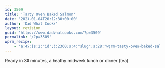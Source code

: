 ```yaml
---
id: 3509
title: 'Tasty Oven Baked Salmon'
date: '2023-01-04T20:12:30+00:00'
author: 'Dad What Cooks'
layout: revision
guid: 'https://www.dadwhatcooks.com/?p=3509'
permalink: '/?p=3509'
wprm_recipe:
    - 'a:45:{s:2:"id";i:2360;s:4:"slug";s:28:"wprm-tasty-oven-baked-salmon";s:11:"post_status";s:7:"publish";s:13:"post_password";s:0:"";s:11:"post_author";s:1:"2";s:8:"language";b:0;s:4:"type";s:4:"food";s:8:"image_id";i:2355;s:9:"image_url";s:97:"https://www.dadwhatcooks.com/wp-content/uploads/2021/07/4ADA0A1D-EA40-48AD-9D21-377DD3100C3F.jpeg";s:12:"pin_image_id";i:0;s:13:"pin_image_url";s:97:"https://www.dadwhatcooks.com/wp-content/uploads/2021/07/4ADA0A1D-EA40-48AD-9D21-377DD3100C3F.jpeg";s:18:"pin_image_repin_id";s:0:"";s:4:"name";s:23:"Tasty Oven Baked Salmon";s:7:"summary";s:66:"<p>Ready in 30 minutes, a heathy midweek lunch or dinner (tea)</p>";s:14:"author_display";s:7:"default";s:11:"author_name";s:0:"";s:11:"author_link";s:0:"";s:4:"cost";s:1:"5";s:8:"servings";s:1:"3";s:13:"servings_unit";s:6:"People";s:25:"servings_advanced_enabled";s:0:"";s:17:"servings_advanced";a:6:{s:5:"shape";s:5:"round";s:4:"unit";s:4:"inch";s:8:"diameter";d:0;s:5:"width";d:0;s:6:"length";d:0;s:6:"height";d:0;}s:9:"prep_time";s:1:"5";s:14:"prep_time_zero";s:0:"";s:9:"cook_time";s:2:"25";s:14:"cook_time_zero";s:0:"";s:10:"total_time";s:1:"0";s:11:"custom_time";s:1:"0";s:16:"custom_time_zero";s:0:"";s:17:"custom_time_label";s:0:"";s:4:"tags";a:3:{s:6:"course";a:1:{i:0;O:7:"WP_Term":10:{s:7:"term_id";i:53;s:4:"name";s:11:"Main Course";s:4:"slug";s:11:"main-course";s:10:"term_group";i:0;s:16:"term_taxonomy_id";i:53;s:8:"taxonomy";s:11:"wprm_course";s:11:"description";s:0:"";s:6:"parent";i:0;s:5:"count";i:14;s:6:"filter";s:3:"raw";}}s:7:"cuisine";a:1:{i:0;O:7:"WP_Term":10:{s:7:"term_id";i:143;s:4:"name";s:7:"British";s:4:"slug";s:7:"british";s:10:"term_group";i:0;s:16:"term_taxonomy_id";i:143;s:8:"taxonomy";s:12:"wprm_cuisine";s:11:"description";s:0:"";s:6:"parent";i:0;s:5:"count";i:14;s:6:"filter";s:3:"raw";}}s:7:"keyword";a:1:{i:0;O:7:"WP_Term":10:{s:7:"term_id";i:288;s:4:"name";s:7:"healthy";s:4:"slug";s:7:"healthy";s:10:"term_group";i:0;s:16:"term_taxonomy_id";i:288;s:8:"taxonomy";s:12:"wprm_keyword";s:11:"description";s:0:"";s:6:"parent";i:0;s:5:"count";i:2;s:6:"filter";s:3:"raw";}}}s:9:"equipment";a:1:{i:0;a:5:{s:2:"id";i:376;s:6:"amount";s:0:"";s:4:"name";s:9:"Oven tray";s:5:"notes";s:0:"";s:3:"uid";i:0;}}s:11:"ingredients";a:1:{i:0;a:3:{s:11:"ingredients";a:5:{i:0;a:7:{s:3:"uid";i:0;s:6:"amount";s:1:"3";s:4:"unit";s:7:"Fillets";s:4:"name";s:6:"Salmon";s:5:"notes";s:22:"Or as many as you need";s:7:"unit_id";i:377;s:2:"id";i:323;}i:1;a:7:{s:3:"uid";i:1;s:6:"amount";s:1:"3";s:4:"unit";s:5:"large";s:4:"name";s:15:"Baking potatoes";s:5:"notes";s:0:"";s:7:"unit_id";i:378;s:2:"id";i:324;}i:2;a:7:{s:3:"uid";i:2;s:6:"amount";s:1:"1";s:4:"unit";s:5:"grind";s:4:"name";s:4:"Salt";s:5:"notes";s:0:"";s:7:"unit_id";i:379;s:2:"id";i:73;}i:3;a:7:{s:3:"uid";i:3;s:6:"amount";s:1:"1";s:4:"unit";s:5:"grind";s:4:"name";s:6:"Pepper";s:5:"notes";s:0:"";s:7:"unit_id";i:379;s:2:"id";i:155;}i:4;a:6:{s:3:"uid";i:4;s:6:"amount";s:5:"Mixed";s:4:"unit";s:0:"";s:4:"name";s:11:"Vegetables ";s:5:"notes";s:16:"Steamed to serve";s:2:"id";i:325;}}s:4:"name";s:0:"";s:3:"uid";i:-1;}}s:12:"instructions";a:1:{i:0;a:3:{s:12:"instructions";a:5:{i:0;a:5:{s:3:"uid";i:0;s:4:"name";s:8:"Par-bake";s:4:"text";s:64:"<p>Par bake potatoes in microwave for 5 - 8 minutes on high.</p>";s:5:"image";i:2356;s:11:"ingredients";a:0:{}}i:1;a:5:{s:3:"uid";i:1;s:4:"name";s:10:"Prep Salmo";s:4:"text";s:266:"<p>Prep the salmon by placing them on a foil lined baking tray and spraying with fry light or a flick of olive oil. Give each piece a twist of salt and pepper and if you want, a sprinkle of paprika. Prepare the potatoes in the same way on a separate baking tray.</p>";s:5:"image";i:2355;s:11:"ingredients";a:0:{}}i:2;a:5:{s:3:"uid";i:2;s:4:"name";s:4:"Cook";s:4:"text";s:66:"<p>Place everything in the over to cook for 25 minutes at 200C</p>";s:5:"image";i:2357;s:11:"ingredients";a:0:{}}i:3;a:5:{s:3:"uid";i:3;s:4:"name";s:5:"Steam";s:4:"text";s:237:"<p>While it is cooking, prepare your side dish by steaming some chopped carrots, asparagus or broccoli (or whatever veg you have) in the steamer for their appropriate times. (15-20 mins for carrots, 10-12 for Broccoli and Asparagus).</p>";s:5:"image";i:0;s:11:"ingredients";a:0:{}}i:4;a:5:{s:3:"uid";i:4;s:4:"name";s:5:"Serve";s:4:"text";s:56:"<p>Once that oven timer is done, serve up and enjoy.</p>";s:5:"image";i:2358;s:11:"ingredients";a:0:{}}}s:4:"name";s:0:"";s:3:"uid";i:-1;}}s:16:"ingredients_flat";a:5:{i:0;a:8:{s:3:"uid";i:0;s:6:"amount";s:1:"3";s:4:"unit";s:7:"Fillets";s:4:"name";s:6:"Salmon";s:5:"notes";s:22:"Or as many as you need";s:7:"unit_id";i:377;s:2:"id";i:323;s:4:"type";s:10:"ingredient";}i:1;a:8:{s:3:"uid";i:1;s:6:"amount";s:1:"3";s:4:"unit";s:5:"large";s:4:"name";s:15:"Baking potatoes";s:5:"notes";s:0:"";s:7:"unit_id";i:378;s:2:"id";i:324;s:4:"type";s:10:"ingredient";}i:2;a:8:{s:3:"uid";i:2;s:6:"amount";s:1:"1";s:4:"unit";s:5:"grind";s:4:"name";s:4:"Salt";s:5:"notes";s:0:"";s:7:"unit_id";i:379;s:2:"id";i:73;s:4:"type";s:10:"ingredient";}i:3;a:8:{s:3:"uid";i:3;s:6:"amount";s:1:"1";s:4:"unit";s:5:"grind";s:4:"name";s:6:"Pepper";s:5:"notes";s:0:"";s:7:"unit_id";i:379;s:2:"id";i:155;s:4:"type";s:10:"ingredient";}i:4;a:7:{s:3:"uid";i:4;s:6:"amount";s:5:"Mixed";s:4:"unit";s:0:"";s:4:"name";s:11:"Vegetables ";s:5:"notes";s:16:"Steamed to serve";s:2:"id";i:325;s:4:"type";s:10:"ingredient";}}s:17:"instructions_flat";a:5:{i:0;a:7:{s:3:"uid";i:0;s:4:"name";s:8:"Par-bake";s:4:"text";s:64:"<p>Par bake potatoes in microwave for 5 - 8 minutes on high.</p>";s:5:"image";i:2356;s:11:"ingredients";a:0:{}s:4:"type";s:11:"instruction";s:9:"image_url";s:97:"https://www.dadwhatcooks.com/wp-content/uploads/2021/07/FD44BD67-DE2A-4E5E-A022-19E4ED2B8F65.jpeg";}i:1;a:7:{s:3:"uid";i:1;s:4:"name";s:10:"Prep Salmo";s:4:"text";s:266:"<p>Prep the salmon by placing them on a foil lined baking tray and spraying with fry light or a flick of olive oil. Give each piece a twist of salt and pepper and if you want, a sprinkle of paprika. Prepare the potatoes in the same way on a separate baking tray.</p>";s:5:"image";i:2355;s:11:"ingredients";a:0:{}s:4:"type";s:11:"instruction";s:9:"image_url";s:97:"https://www.dadwhatcooks.com/wp-content/uploads/2021/07/4ADA0A1D-EA40-48AD-9D21-377DD3100C3F.jpeg";}i:2;a:7:{s:3:"uid";i:2;s:4:"name";s:4:"Cook";s:4:"text";s:66:"<p>Place everything in the over to cook for 25 minutes at 200C</p>";s:5:"image";i:2357;s:11:"ingredients";a:0:{}s:4:"type";s:11:"instruction";s:9:"image_url";s:97:"https://www.dadwhatcooks.com/wp-content/uploads/2021/07/A4A89A6D-C764-43C1-8EF1-0D43F1CCBFA0.jpeg";}i:3;a:7:{s:3:"uid";i:3;s:4:"name";s:5:"Steam";s:4:"text";s:237:"<p>While it is cooking, prepare your side dish by steaming some chopped carrots, asparagus or broccoli (or whatever veg you have) in the steamer for their appropriate times. (15-20 mins for carrots, 10-12 for Broccoli and Asparagus).</p>";s:5:"image";i:0;s:11:"ingredients";a:0:{}s:4:"type";s:11:"instruction";s:9:"image_url";s:0:"";}i:4;a:7:{s:3:"uid";i:4;s:4:"name";s:5:"Serve";s:4:"text";s:56:"<p>Once that oven timer is done, serve up and enjoy.</p>";s:5:"image";i:2358;s:11:"ingredients";a:0:{}s:4:"type";s:11:"instruction";s:9:"image_url";s:97:"https://www.dadwhatcooks.com/wp-content/uploads/2021/07/CD826F83-578D-4112-8EF0-BAABD81D79C2.jpeg";}}s:8:"video_id";i:0;s:11:"video_embed";s:0:"";s:15:"video_thumb_url";s:0:"";s:5:"notes";s:0:"";s:9:"nutrition";a:0:{}s:13:"custom_fields";a:0:{}s:21:"ingredient_links_type";s:6:"global";s:11:"unit_system";s:7:"default";s:12:"my_emissions";s:0:"";}'
---
```


Ready in 30 minutes, a heathy midweek lunch or dinner (tea)